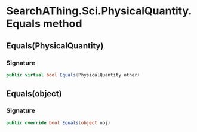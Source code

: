 # SearchAThing.Sci.PhysicalQuantity.Equals method
## Equals(PhysicalQuantity)
### Signature
```csharp
public virtual bool Equals(PhysicalQuantity other)
```
## Equals(object)
### Signature
```csharp
public override bool Equals(object obj)
```
